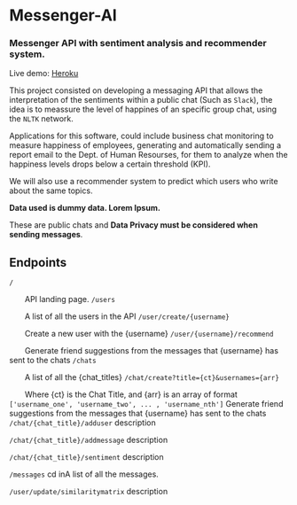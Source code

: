 # Messenger-AI
### Messenger API with sentiment analysis and recommender system.

Live demo: [Heroku](http://rihp.herokuapp.com/)

This project consisted on developing a messaging API that allows the interpretation of the sentiments within a public chat (Such as `Slack`), the idea is to meassure the level of happines of an specific group chat, using the `NLTK` network.

Applications for this software, could include business chat monitoring to measure happiness of employees, generating and automatically sending a report email to the Dept. of Human Resourses, for them to analyze when the happiness levels drops below a certain threshold (KPI).

We will also use a recommender system to predict which users who write about the same topics.

**Data used is dummy data. Lorem Ipsum.**

These are public chats and **Data Privacy must be considered when sending messages**.

## Endpoints



`/`

  API landing page.
`/users`

  A list of all the users in the API
`/user/create/{username}`

  Create a new user with the {username}
`/user/{username}/recommend`

  Generate friend suggestions from the messages that {username} has sent to the chats
`/chats`

  A list of all the {chat_titles}
`/chat/create?title={ct}&usernames={arr}`

  Where {ct} is the Chat Title, and {arr} is an array of format `['username_one', 'username_two', ... , 'username_nth']` Generate friend suggestions from the messages that {username} has sent to the chats
`/chat/{chat_title}/adduser`
description

`/chat/{chat_title}/addmessage`
description

`/chat/{chat_title}/sentiment`
description

`/messages`
cd inA list of all the messages.

`/user/update/similaritymatrix`
description

